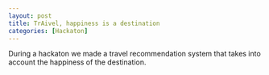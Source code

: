 ```yaml
---
layout: post
title: TrAivel, happiness is a destination
categories: [Hackaton]
---
```


During a hackaton we made a travel recommendation system that takes into account the happiness of the destination. 


